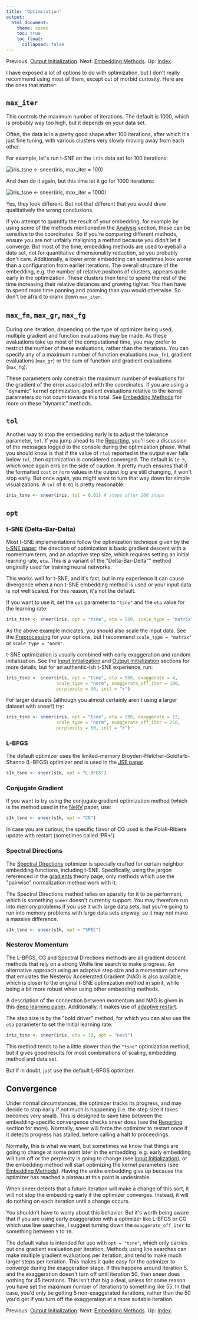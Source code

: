 ```yaml
---
title: "Optimization"
output:
  html_document:
    theme: cosmo
    toc: true
    toc_float:
      collapsed: false
---
```


Previous: [Output Initialization](output-initialization.html). Next: [Embedding Methods](embedding-methods.html). Up: [Index](index.html).

I have exposed a lot of options to do with optimization, but I don't really
recommend using most of them, except out of morbid curiosity. Here are the 
ones that matter:

## `max_iter`

This controls the maximum number of iterations. The default is 1000, which
is probably way too high, but it depends on your data set.

Often, the data is in a pretty good shape after 100 iterations, after which
it's just fine tuning, with various clusters very slowly moving away from 
each other. 

For example, let's run t-SNE on the `iris` data set for 100 iterations:

![`iris_tsne <- sneer(iris, max_iter = 100)`](iris-tsne-100.png)

And then do it again, but this time let it go for 1000 iterations:

![`iris_tsne <- sneer(iris, max_iter = 1000)`](iris-tsne-1000.png)

Yes, they look different. But not that different that you would draw 
qualitatively the wrong conclusions.

If you attempt to quantify the result of your embedding, for example by using
some of the methods mentioned in the [Analysis](analysis.html) section, these
can be sensitive to the coordinates. So if you're comparing different methods, 
ensure you are not unfairly maligning a method because you didn't let it 
converge. But most of the time, embedding methods are used to eyeball a data 
set, not for quantitative dimensionality reduction, so you probably don't care. 
Additionally, a lower error embedding can sometimes look *worse* than a 
configuration from earlier iterations. The overall structure of the embedding, 
e.g. the number of relative positons of clusters, appears quite early in the 
optimization. These clusters then tend to spend the rest of the time increasing 
their relative distances and growing tighter. You then have to spend more time 
panning and zooming than you would otherwise. So don't be afraid to crank down
`max_iter`.

## `max_fn`, `max_gr`, `max_fg`

During one iteration, depending on the type of optimizer being used, multiple
gradient and function evaluations may be made. As these evaluations take up
most of the computational time, you may prefer to restrict the number of these
evaluations, rather than the iterations. You can specify any of a maximum number
of function evaluations (`max_fn`), gradient evaluations (`max_gr`) or the sum
of function and gradient evaluations (`max_fg`).

These parameters only constrain the maximum number of evaluations for the 
gradient of the error associated with the coordinates. If you are using 
a "dynamic" kernel optimization, gradient evaluations relative to the kernel
parameters do not count towards this total. See 
[Embedding Methods](embedding-methods.html) for more on these "dynamic" methods.

## `tol`

Another way to stop the embedding early is to adjust the tolerance parameter,
`tol`. If you jump ahead to the [Reporting](reporting.html), you'll see a
discussion of the messages logged to the console during the optimization phase.
What you should know is that if the value of `rtol` reported in the output
ever falls below `tol`, then optimization is considered converged. The
default is `1e-5`, which once again errs on the side of caution. It pretty much
ensures that if the formatted `cost` or `norm` values in the output log are still
changing, it won't stop early. But once again, you might want to turn that way
down for simple visualizations. A `tol` of `0.01` is pretty reasonable:

```R
iris_tsne <- sneer(iris, tol = 0.01) # stops after 200 steps
```

## `opt`

### t-SNE (Delta-Bar-Delta)

Most t-SNE implementations follow the optimization technique given by the 
[t-SNE paper](http://jmlr.org/papers/v9/vandermaaten08a.html): the direction
of optimization is basic gradient descent with a momentum term, and an 
adaptive step size, which requires setting an initial learning rate, `eta`.
This is a variant of the "Delta-Bar-Delta"" method originally used for training
neural networks.

This works well for t-SNE, and it's fast, but in my experience it can 
cause divergence when a non t-SNE embedding method is used or your input data 
is not well scaled. For this reason, it's not the default. 

If you want to use it, set the `opt` parameter to `"tsne"` and the `eta` value 
for the learning rate:

```R
iris_tsne <- sneer(iris, opt = "tsne", eta = 500, scale_type = "matrix")
```

As the above example indicates, you should also scale the input data. See the
[Preprocessing](preprocessing.html) for your options, but I recommend 
`scale_type = "matrix"` or `scale_type = "norm"`.

t-SNE optimization is usually combined with early exaggeration and random
initialization. See the [Input Initialization](input-initialization.html) and
[Output Initialization](output-initialization.html) sections for more details,
but for an authentic-ish t-SNE experience, run:

```R
iris_tsne <- sneer(iris, opt = "tsne", eta = 500, exaggerate = 4, 
                   scale_type = "norm", exaggerate_off_iter = 100, 
                   perplexity = 30, init = "r")
```

For larger datasets (although you almost certainly aren't using a larger 
dataset with sneer!) try:

```R
iris_tsne <- sneer(iris, opt = "tsne", eta = 200, exaggerate = 12, 
                   scale_type = "norm", exaggerate_off_iter = 250, 
                   perplexity = 50, init = "r")
```




### L-BFGS

The default optimizer uses the limited-memory Broyden-Fletcher-Goldfarb-Shanno
(L-BFGS) optimizer and is used in the 
[JSE paper](http://dx.doi.org/10.1016/j.neucom.2012.12.036). 

```R
s1k_tsne <- sneer(s1k, opt = "L-BFGS")
```

### Conjugate Gradient

If you want to try using the conjugate gradient optimization method (which is 
the method used in the [NeRV](http://www.jmlr.org/papers/v11/venna10a.html) 
paper, use:

```R
s1k_tsne <- sneer(s1k, opt = "CG") 
```
In case you are curious, the specific flavor of CG used is the Polak-Ribiere
update with restart (sometimes called 'PR+').

### Spectral Directions

The [Spectral Directions](https://arxiv.org/abs/1206.4646) optimizer is 
specially crafted for certain neighbor embedding functions, including t-SNE.
Specifically, using the jargon referenced in the [gradients](gradients.html)
theory page, only methods which use the "pairwise" normalization method work
with it.

The Spectral Directions method relies on sparsity for it to be performant, 
which is something `sneer` doesn't currently support. You may therefore run 
into memory problems if you use it with large data sets, but you're going to 
run into memory problems with large data sets anyway, so it may not make a 
massive difference.

```R
s1k_tsne <- sneer(s1k, opt = "SPEC") 
```

### Nesterov Momentum

The L-BFGS, CG and Spectral Directions methods are all gradient descent methods
that rely on a strong Wolfe line search to make progress. An alternative 
approach using an adaptive step size and a momentum scheme that emulates
the Nesterov Accelerated Gradient (NAG) is also available, which is closer to 
the original t-SNE optimization method in spirit, while being a bit more robust
when using other embedding methods.

A description of the connection between momentum and NAG is given in this 
[deep learning paper](www.jmlr.org/proceedings/papers/v28/sutskever13.pdf).
Additionally, it makes use of 
[adaptive restart](https://arxiv.org/abs/1204.3982). 

The step size is by the "bold driver" method, for which you can also use the 
`eta` parameter to set the initial learning rate.

```R
iris_tsne <- sneer(iris, eta = 10, opt = "nest")
```

This method tends to be a little slower than the `"tsne"` optimization method, 
but it gives good results for most combinations of scaling, embedding method 
and data set.

But if in doubt, just use the default L-BFGS optimizer.

## Convergence

Under normal circumstances, the optimizer tracks its progress, and may decide
to stop early if not much is happening (i.e. the step size it takes becomes
very small). This is designed to save time between the embedding-specific 
convergence checks sneer does (see the [Reporting](reporting.html) section for
more). Normally, sneer will force the optimizer to restart once if it detects
progress has stalled, before calling a halt to proceedings.

Normally, this is what we want, but sometimes we know that things are going to
change at some point later in the embedding: e.g. early embedding will turn off
or the perplexity is going to change (see 
[Input Initialization](input-initialization.html)), or the embedding method 
will start optimizing the kernel parameters 
(see [Embedding Methods](embedding-methods.html)). Having the entire embedding
give up because the optimizer has reached a plateau at this point is 
undesirable.

When sneer detects that a future iteration will make a change of this sort,
it will not stop the embedding early if the optimizer converges. Instead, it
will do nothing on each iteration until a change occurs.

You shouldn't have to worry about this behavior. But it's worth being aware that
if you are using early exaggeration with a optimizer like L-BFGS or CG which use
line searches, I suggest turning down the `exaggerate_off_iter` to something
between `5` to `10`.

The default value is intended for use with `opt = "tsne"`, which only carries
out one gradient evaluation per iteration. Methods using line searches can make
multiple gradient evaluations per iteration, and tend to make much larger steps
per iteration. This makes it quite easy for the optimizer to converge during the
exaggeration stage. If this happens around iteration 5, and the exaggeration
doesn't turn off until iteration 50, then sneer does nothing for 45 iterations.
This isn't that big a deal, unless for some reason you have set the maximum
number of iterations to something like 55. In that case, you'd only be getting 5
non-exaggerated iterations, rather than the 50 you'd get if you turn off the
exaggeration at a more suitable iteration.

Previous: [Output Initialization](output-initialization.html). Next: [Embedding Methods](embedding-methods.html). Up: [Index](index.html).

